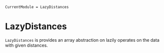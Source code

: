 ```@meta
CurrentModule = LazyDistances
```

# LazyDistances

`LazyDistances` is provides an array abstraction on lazily operates on the data with given distances.

```@index
```
